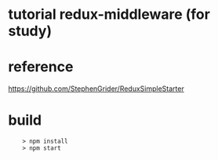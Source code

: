 # tutorial redux-middleware (for study)
# reference
https://github.com/StephenGrider/ReduxSimpleStarter

# build
```
	> npm install
	> npm start
```
